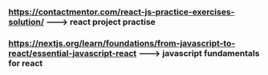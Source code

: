  ### https://contactmentor.com/react-js-practice-exercises-solution/            ---> react project practise 

 ### https://nextjs.org/learn/foundations/from-javascript-to-react/essential-javascript-react        ---> javascript fundamentals for react
